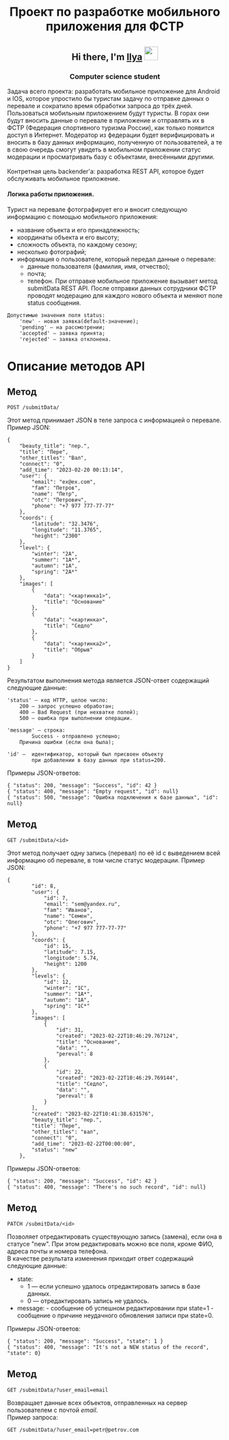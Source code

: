 <h1 align="center">Проект по разработке мобильного приложения для ФСТР</h1>
<h2 align="center">Hi there, I'm <a href="https://github.com/7e4ka777" target="_blank">Ilya</a> 
<img src="https://github.com/blackcater/blackcater/raw/main/images/Hi.gif" height="32"/></h2>
<h3 align="center">Computer science student</h3>

Задача всего проекта: разработать мобильное приложение для Android и IOS, которое упростило бы туристам задачу по отправке данных о перевале и сократило время обработки запроса до трёх дней.
Пользоваться мобильным приложением будут туристы. В горах они будут вносить данные о перевале в приложение и отправлять их в ФСТР (Федерация спортивного туризма России), как только появится доступ в Интернет.
Модератор из федерации будет верифицировать и вносить в базу данных информацию, полученную от пользователей, а те в свою очередь смогут увидеть в мобильном приложении статус модерации и просматривать базу с объектами, внесёнными другими.
<br><br>
Контретная цель backender'а: разработка REST API, которое будет обслуживать мобильное приложение.

#### Логика работы приложения.
Турист на перевале фотографирует его и вносит следующую информацию с помощью мобильного приложения:
- название объекта и его принадлежность;
- координаты объекта и его высоту;
- сложность объекта, по каждому сезону;
- несколько фотографий;
- информация о пользователе, который передал данные о перевале:
  - данные пользователя (фамилия, имя, отчество);
  - почта;
  - телефон.
При отправке мобильное приложение вызывает метод submitData REST API.
После отправки данных сотрудники ФСТР проводят модерацию для каждого нового объекта и меняют поле status сообщения.

```
Допустимые значения поля status:
	'new' - новая заявка(default-значение);
	'pending' — на рассмотрении;
	'accepted' — заявка принята;
	'rejected' — заявка отклонена.
```

<h1>Описание методов API</h1>
<h2>Метод</h2>

```
POST /submitData/
```

Этот метод принимает JSON в теле запроса с информацией о перевале. <br> 
Пример JSON:

```
{
    "beauty_title": "пер.",
    "title": "Пере",
    "other_titles": "Вал",
    "connect": "0",
    "add_time": "2023-02-20 00:13:14",
    "user": {
        "email": "ex@ex.com",
        "fam": "Петров",
        "name": "Петр",
        "otc": "Петрович",
        "phone": "+7 977 777-77-77"
    },
    "coords": {
        "latitude": "32.3476",
        "longitude": "11.3765",
        "height": "2300"
    },
    "level": {
        "winter": "2А",
        "summer": "1А*",
        "autumn": "1А",
        "spring": "2A*"
    },
    "images": [
        {
            "data": "<картинка1>",
            "title": "Основание"
        },
        {
            "data": "<картинка>",
            "title": "Седло"
        },
        {
            "data": "<картинка2>",
            "title": "Обрыв"
        }
    ]
}
```

Результатом выполнения метода является JSON-ответ содержащий следующие данные:

```
'status' — код HTTP, целое число:
    200 — запрос успешно обработан;
    400 — Bad Request (при нехватке полей);    
    500 — ошибка при выполнении операции.	
	
'message' — строка:
        Success - отправлено успешно;
	Причина ошибки (если она была);
	
'id' —  идентификатор, который был присвоен объекту 
        при добавлении в базу данных при status=200.
```

Примеры JSON-ответов:

```
{ "status": 200, "message": "Success", "id": 42 }
{ "status": 400, "message": "Empty request", "id": null}
{ "status": 500, "message": "Ошибка подключения к базе данных", "id": null}
```

<h2>Метод</h2>

```
GET /submitData/<id>
```

Этот метод получает одну запись (перевал) по её id с выведением всей информацию об перевале, в том числе статус модерации.
Пример JSON:

```
{
        "id": 8,
        "user": {
            "id": 7,
            "email": "sem@yandex.ru",
            "fam": "Иванов",
            "name": "Семен",
            "otc": "Олегович",
            "phone": "+7 977 777-77-77"
        },
        "coords": {
            "id": 15,
            "latitude": 7.15,
            "longitude": 5.74,
            "height": 1200
        },
        "levels": {
            "id": 12,
            "winter": "1С",
            "summer": "1А*",
            "autumn": "1А",
            "spring": "1С*"
        },
        "images": [
            {
                "id": 31,
                "created": "2023-02-22T10:46:29.767124",
                "title": "Основание",
                "data": "",
                "pereval": 8
            },
            {
                "id": 22,
                "created": "2023-02-22T10:46:29.769144",
                "title": "Седло",
                "data": "",
                "pereval": 8
            }
        ],
        "created": "2023-02-22T10:41:38.631576",
        "beauty_title": "пер.",
        "title": "Пере",
        "other_titles": "вал",
        "connect": "0",
        "add_time": "2023-02-22T00:00:00",
        "status": "new"
    },
```

Примеры JSON-ответов:
```
{ "status": 200, "message": "Success", "id": 42 }
{ "status": 400, "message": "There's no such record", "id": null}
```

<h2>Метод</h2>

```
PATCH /submitData/<id>
```

Позволяет отредактировать существующую запись (замена), если она в статусе "new". 
При этом редактировать можно все поля, кроме ФИО, адреса почты и номера телефона.
<br>В качестве результата изменения приходит ответ содержащий следующие данные: 
- state:
	- 1 — если успешно удалось отредактировать запись в базе данных.
	- 0 — отредактировать запись не удалось.
- message: 
        - сообщение об успешном редактировании при state=1
        - сообщение о причине неудачного обновления записи при state=0.

Примеры JSON-ответов:
```
{ "status": 200, "message": "Success", "state": 1 }
{ "status": 400, "message": "It's not a NEW status of the record", "state": 0}
```

<h2>Метод</h2>

```
GET /submitData/?user_email=email
```

Возвращает данные всех объектов, отправленных на сервер пользователем с почтой _email_.<br>
Пример запроса: 

```
GET /submitData/?user_email=petr@petrov.com
```
